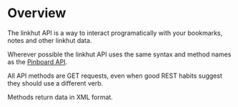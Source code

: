 # Overview

The linkhut API is a way to interact programatically with your bookmarks, notes and other linkhut data.

Wherever possible the linkhut API uses the same syntax and method names as the [Pinboard API](https://www.pinboard.in/api/).

All API methods are GET requests, even when good REST habits suggest they should use a different verb.

Methods return data in XML format.
